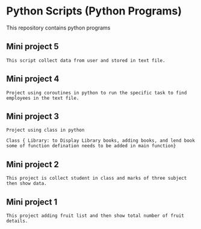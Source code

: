 # Python Scripts (Python Programs)

This repository contains python programs

## Mini project 5

```
This script collect data from user and stored in text file.
```

## Mini project 4

```
Project using coroutines in python to run the specific task to find employees in the text file.
```

## Mini project 3

```
Project using class in python 

Class { Library: to Display Library books, adding books, and lend book some of function defination needs to be added in main function}
```

## Mini project 2

```
This project is collect student in class and marks of three subject then show data.
```

## Mini project 1

```
This project adding fruit list and then show total number of fruit details.
```
